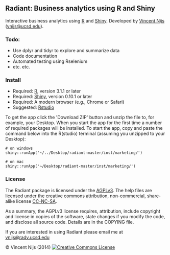 ## Radiant: Business analytics using R and Shiny

Interactive business analytics using [R](http://www.r-project.org/) and [Shiny](http://www.rstudio.com/shiny/). Developed by [Vincent Nijs](http://rady.ucsd.edu/faculty/directory/nijs/) (vnijs@ucsd.edu). 

### Todo:

- Use dplyr and tidyr to explore and summarize data
- Code documentation
- Automated testing using Rselenium
- etc. etc.

### Install 

- Required: [R](http://cran.rstudio.com/), version 3.1.1 or later
- Required: [Shiny](http://www.rstudio.com/shiny/), version 0.10.1 or later
- Required: A modern browser (e.g., Chrome or Safari)
- Suggested: [Rstudio](http://www.rstudio.com/ide/download/)

<!-- To install and run the Marketing analytics app in Radiant:

	install.packages('radiant',repos=c("http://vnijs.rady.ucsd.edu/site_media/R", CRAN = "http://cran.rstudio.com"), dependencies = TRUE) 
	shiny::runApp(system.file('marketing', package='radiant'), port = 8100)

 -->
To get the app click the 'Download ZIP' button and unzip the file to, for example, your Desktop. When you start the app for the first time a number of required packages will be installed. To start the app, copy and paste the command below into the R(studio) terminal (assuming you unzipped to your Desktop):

	# on windows
	shiny::runApp('~/../Desktop/radiant-master/inst/marketing/')

 	# on mac
	shiny::runApp('~/Desktop/radiant-master/inst/marketing/')

### License

The Radiant package is licensed under the <a href="http://www.tldrlegal.com/l/AGPL3" target="_blank">AGPLv3</a>. The help files are licensed under the creative commons attribution, non-commercial, share-alike license <a href="http://creativecommons.org/licenses/by-nc-sa/4.0/" target="_blank">CC-NC-SA</a>.

As a summary, the AGPLv3 license requires, attribution, include copyright and license in copies of the software, state changes if you modify the code, and disclose all source code. Details are in the COPYING file.

If you are interested in using Radiant please email me at vnijs@rady.ucsd.edu

&copy; Vincent Nijs (2014) <a rel="license" href="http://creativecommons.org/licenses/by-nc-sa/4.0/" target="_blank"><img alt="Creative Commons License" style="border-width:0" src="http://i.creativecommons.org/l/by-nc-sa/4.0/80x15.png" /></a>
